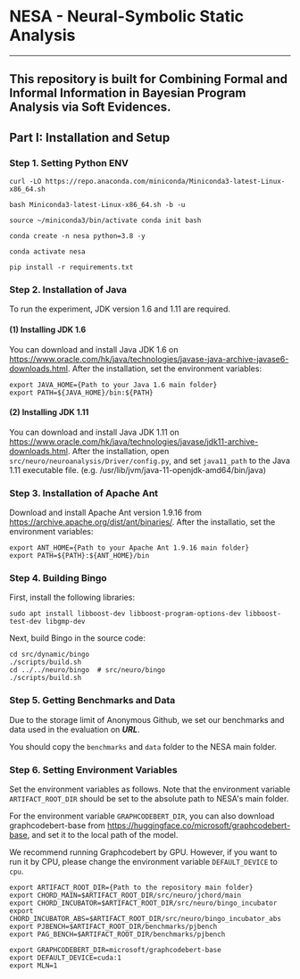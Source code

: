# NESA - Neural-Symbolic Static Analysis

---

## This repository is built for Combining Formal and Informal Information in Bayesian Program Analysis via Soft Evidences.

## Part I: Installation and Setup

### Step 1. Setting Python ENV
```
curl -LO https://repo.anaconda.com/miniconda/Miniconda3-latest-Linux-x86_64.sh 

bash Miniconda3-latest-Linux-x86_64.sh -b -u

source ~/miniconda3/bin/activate conda init bash

conda create -n nesa python=3.8 -y

conda activate nesa

pip install -r requirements.txt
```

### Step 2. Installation of Java
To run the experiment, JDK version 1.6 and 1.11 are required. 

#### (1) Installing JDK 1.6

You can download and install Java JDK 1.6 on https://www.oracle.com/hk/java/technologies/javase-java-archive-javase6-downloads.html. After the installation, set the environment variables:

```
export JAVA_HOME={Path to your Java 1.6 main folder}
export PATH=${JAVA_HOME}/bin:${PATH}
```

#### (2) Installing JDK 1.11

You can download and install Java JDK 1.11 on https://www.oracle.com/hk/java/technologies/javase/jdk11-archive-downloads.html. After the installation, open `src/neuro/neuroanalysis/Driver/config.py`, and set `java11_path` to the Java 1.11 executable file. (e.g. /usr/lib/jvm/java-11-openjdk-amd64/bin/java)

### Step 3. Installation of Apache Ant

Download and install Apache Ant version 1.9.16 from https://archive.apache.org/dist/ant/binaries/. After the installatio, set the environment variables:

```
export ANT_HOME={Path to your Apache Ant 1.9.16 main folder}
export PATH=${PATH}:${ANT_HOME}/bin
```

### Step 4. Building Bingo

First, install the following libraries:

```
sudo apt install libboost-dev libboost-program-options-dev libboost-test-dev libgmp-dev
```

Next, build Bingo in the source code:

```
cd src/dynamic/bingo
./scripts/build.sh
cd ../../neuro/bingo  # src/neuro/bingo
./scripts/build.sh
```

### Step 5. Getting Benchmarks and Data

Due to the storage limit of Anonymous Github, we set our benchmarks and data used in the evaluation on ***URL***.

You should copy the `benchmarks` and `data` folder to the NESA main folder.

### Step 6. Setting Environment Variables

Set the environment variables as follows. Note that the environment variable `ARTIFACT_ROOT_DIR` should be set to the absolute path to NESA's main folder.

For the environment variable `GRAPHCODEBERT_DIR`, you can also download graphcodebert-base from https://huggingface.co/microsoft/graphcodebert-base, and set it to the local path of the model. 

We recommend running Graphcodebert by GPU. However, if you want to run it by CPU, please change the environment variable `DEFAULT_DEVICE` to `cpu`.

```
export ARTIFACT_ROOT_DIR={Path to the repository main folder}
export CHORD_MAIN=$ARTIFACT_ROOT_DIR/src/neuro/jchord/main
export CHORD_INCUBATOR=$ARTIFACT_ROOT_DIR/src/neuro/bingo_incubator
export CHORD_INCUBATOR_ABS=$ARTIFACT_ROOT_DIR/src/neuro/bingo_incubator_abs
export PJBENCH=$ARTIFACT_ROOT_DIR/benchmarks/pjbench
export PAG_BENCH=$ARTIFACT_ROOT_DIR/benchmarks/pjbench

export GRAPHCODEBERT_DIR=microsoft/graphcodebert-base
export DEFAULT_DEVICE=cuda:1
export MLN=1
```
